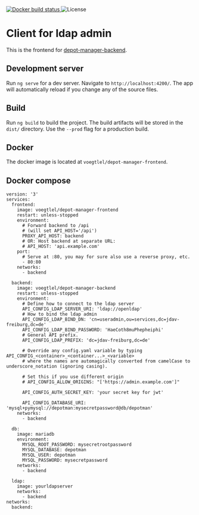 <a href="https://cloud.docker.com/repository/docker/voegtlel/depot-manager-frontend/builds">
  <img src="https://img.shields.io/docker/cloud/build/voegtlel/depot-manager-frontend.svg" alt="Docker build status" />
</a>
<img src="https://img.shields.io/github/license/voegtlel/depot-manager-frontend.svg" alt="License" />


# Client for ldap admin

This is the frontend for [depot-manager-backend](https://github.com/voegtlel/depot-manager-backend).

## Development server

Run `ng serve` for a dev server. Navigate to `http://localhost:4200/`. The app will automatically reload if you change any of the source files.

## Build

Run `ng build` to build the project. The build artifacts will be stored in the `dist/` directory. Use the `--prod` flag for a production build.

## Docker

The docker image is located at `voegtlel/depot-manager-frontend`.

## Docker compose
```
version: '3'
services:
  frontend:
    image: voegtlel/depot-manager-frontend
    restart: unless-stopped
    environment:
      # Forward backend to /api
      # (will set API_HOST='/api')
      PROXY_API_HOST: backend
      # OR: Host backend at separate URL:
      # API_HOST: 'api.example.com'
    port:
      # Serve at :80, you may for sure also use a reverse proxy, etc.
      - 80:80
    networks:
      - backend

  backend:
    image: voegtlel/depot-manager-backend
    restart: unless-stopped
    environment:
      # Define how to connect to the ldap server
      API_CONFIG_LDAP_SERVER_URI: 'ldap://openldap'
      # How to bind the ldap admin
      API_CONFIG_LDAP_BIND_DN: 'cn=useradmin,ou=services,dc=jdav-freiburg,dc=de'
      API_CONFIG_LDAP_BIND_PASSWORD: 'HaeCoth8muPhepheiphi'
      # General API prefix.
      API_CONFIG_LDAP_PREFIX: 'dc=jdav-freiburg,dc=de'
      
      # Override any config.yaml variable by typing API_CONFIG_<container>_<container...>_<variable>
      # where the names are automagically converted from camelCase to underscore_notation (ignoring casing).
      
      # Set this if you use different origin
      # API_CONFIG_ALLOW_ORIGINS: "['https://admin.example.com']"
      
      API_CONFIG_AUTH_SECRET_KEY: 'your secret key for jwt'
      
      API_CONFIG_DATABASE_URI: 'mysql+pymysql://depotman:mysecretpassword@db/depotman'
    networks:
      - backend
  
  db:
    image: mariadb
    environment:
      MYSQL_ROOT_PASSWORD: mysecretrootpassword
      MYSQL_DATABASE: depotman
      MYSQL_USER: depotman
      MYSQL_PASSWORD: mysecretpassword
    networks:
      - backend
  
  ldap:
    image: yourldapserver
    networks:
      - backend
networks:
  backend:
```
